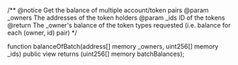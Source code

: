 /**
    @notice Get the balance of multiple account/token pairs
    @param _owners The addresses of the token holders
    @param _ids    ID of the tokens
    @return        The _owner's balance of the token types requested (i.e. balance for each (owner, id) pair)
*/

function balanceOfBatch(address[] memory _owners, uint256[] memory _ids) public view returns (uint256[] memory batchBalances);